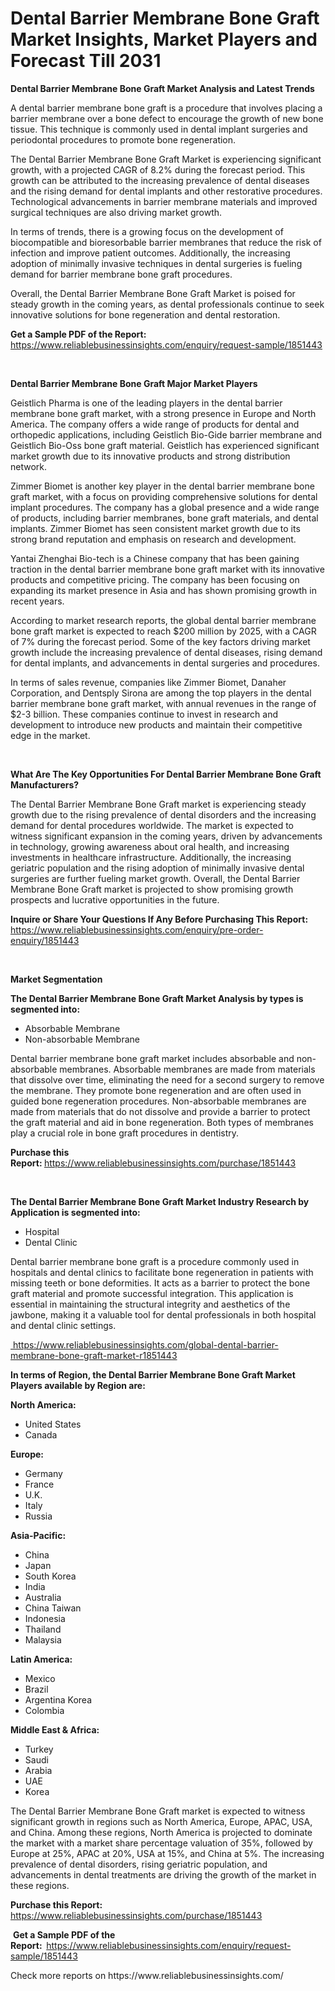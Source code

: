 <p><h1>Dental Barrier Membrane Bone Graft Market Insights, Market Players and Forecast Till 2031</h1></p><p><strong>Dental Barrier Membrane Bone Graft Market Analysis and Latest Trends</strong></p>
<p><p>A dental barrier membrane bone graft is a procedure that involves placing a barrier membrane over a bone defect to encourage the growth of new bone tissue. This technique is commonly used in dental implant surgeries and periodontal procedures to promote bone regeneration.</p><p>The Dental Barrier Membrane Bone Graft Market is experiencing significant growth, with a projected CAGR of 8.2% during the forecast period. This growth can be attributed to the increasing prevalence of dental diseases and the rising demand for dental implants and other restorative procedures. Technological advancements in barrier membrane materials and improved surgical techniques are also driving market growth.</p><p>In terms of trends, there is a growing focus on the development of biocompatible and bioresorbable barrier membranes that reduce the risk of infection and improve patient outcomes. Additionally, the increasing adoption of minimally invasive techniques in dental surgeries is fueling demand for barrier membrane bone graft procedures.</p><p>Overall, the Dental Barrier Membrane Bone Graft Market is poised for steady growth in the coming years, as dental professionals continue to seek innovative solutions for bone regeneration and dental restoration.</p></p>
<p><strong>Get a Sample PDF of the Report:&nbsp;</strong> <a href="https://www.reliablebusinessinsights.com/enquiry/request-sample/1851443">https://www.reliablebusinessinsights.com/enquiry/request-sample/1851443</a></p>
<p>&nbsp;</p>
<p><strong>Dental Barrier Membrane Bone Graft Major Market Players</strong></p>
<p><p>Geistlich Pharma is one of the leading players in the dental barrier membrane bone graft market, with a strong presence in Europe and North America. The company offers a wide range of products for dental and orthopedic applications, including Geistlich Bio-Gide barrier membrane and Geistlich Bio-Oss bone graft material. Geistlich has experienced significant market growth due to its innovative products and strong distribution network.</p><p>Zimmer Biomet is another key player in the dental barrier membrane bone graft market, with a focus on providing comprehensive solutions for dental implant procedures. The company has a global presence and a wide range of products, including barrier membranes, bone graft materials, and dental implants. Zimmer Biomet has seen consistent market growth due to its strong brand reputation and emphasis on research and development.</p><p>Yantai Zhenghai Bio-tech is a Chinese company that has been gaining traction in the dental barrier membrane bone graft market with its innovative products and competitive pricing. The company has been focusing on expanding its market presence in Asia and has shown promising growth in recent years.</p><p>According to market research reports, the global dental barrier membrane bone graft market is expected to reach $200 million by 2025, with a CAGR of 7% during the forecast period. Some of the key factors driving market growth include the increasing prevalence of dental diseases, rising demand for dental implants, and advancements in dental surgeries and procedures.</p><p>In terms of sales revenue, companies like Zimmer Biomet, Danaher Corporation, and Dentsply Sirona are among the top players in the dental barrier membrane bone graft market, with annual revenues in the range of $2-3 billion. These companies continue to invest in research and development to introduce new products and maintain their competitive edge in the market.</p></p>
<p>&nbsp;</p>
<p><strong>What Are The Key Opportunities For Dental Barrier Membrane Bone Graft Manufacturers?</strong></p>
<p><p>The Dental Barrier Membrane Bone Graft market is experiencing steady growth due to the rising prevalence of dental disorders and the increasing demand for dental procedures worldwide. The market is expected to witness significant expansion in the coming years, driven by advancements in technology, growing awareness about oral health, and increasing investments in healthcare infrastructure. Additionally, the increasing geriatric population and the rising adoption of minimally invasive dental surgeries are further fueling market growth. Overall, the Dental Barrier Membrane Bone Graft market is projected to show promising growth prospects and lucrative opportunities in the future.</p></p>
<p><strong>Inquire or Share Your Questions If Any Before Purchasing This Report:</strong> <a href="https://www.reliablebusinessinsights.com/enquiry/pre-order-enquiry/1851443">https://www.reliablebusinessinsights.com/enquiry/pre-order-enquiry/1851443</a></p>
<p>&nbsp;</p>
<p><strong>Market Segmentation</strong></p>
<p><strong>The Dental Barrier Membrane Bone Graft Market Analysis by types is segmented into:</strong></p>
<p><ul><li>Absorbable Membrane</li><li>Non-absorbable Membrane</li></ul></p>
<p><p>Dental barrier membrane bone graft market includes absorbable and non-absorbable membranes. Absorbable membranes are made from materials that dissolve over time, eliminating the need for a second surgery to remove the membrane. They promote bone regeneration and are often used in guided bone regeneration procedures. Non-absorbable membranes are made from materials that do not dissolve and provide a barrier to protect the graft material and aid in bone regeneration. Both types of membranes play a crucial role in bone graft procedures in dentistry.</p></p>
<p><strong>Purchase this Report:&nbsp;</strong><a href="https://www.reliablebusinessinsights.com/purchase/1851443">https://www.reliablebusinessinsights.com/purchase/1851443</a></p>
<p>&nbsp;</p>
<p><strong>The Dental Barrier Membrane Bone Graft Market Industry Research by Application is segmented into:</strong></p>
<p><ul><li>Hospital</li><li>Dental Clinic</li></ul></p>
<p><p>Dental barrier membrane bone graft is a procedure commonly used in hospitals and dental clinics to facilitate bone regeneration in patients with missing teeth or bone deformities. It acts as a barrier to protect the bone graft material and promote successful integration. This application is essential in maintaining the structural integrity and aesthetics of the jawbone, making it a valuable tool for dental professionals in both hospital and dental clinic settings.</p></p>
<p><a href="https://www.reliablebusinessinsights.com/global-dental-barrier-membrane-bone-graft-market-r1851443">&nbsp;https://www.reliablebusinessinsights.com/global-dental-barrier-membrane-bone-graft-market-r1851443</a></p>
<p><strong>In terms of Region, the Dental Barrier Membrane Bone Graft Market Players available by Region are:</strong></p>
<p>
    <p> <strong> North America: </strong>
        <ul>
            <li>United States</li>
            <li>Canada</li>
        </ul>
        </p> 
    <p> <strong> Europe: </strong>
        <ul>
            <li>Germany</li>
            <li>France</li>
            <li>U.K.</li>
            <li>Italy</li>
            <li>Russia</li>
        </ul>
        </p> 
    <p> <strong> Asia-Pacific: </strong>
        <ul>
            <li>China</li>
            <li>Japan</li>
            <li>South Korea</li>
            <li>India</li>
            <li>Australia</li>
            <li>China Taiwan</li>
            <li>Indonesia</li>
            <li>Thailand</li>
            <li>Malaysia</li>
        </ul>
        </p> 
    <p> <strong> Latin America: </strong>
        <ul>
            <li>Mexico</li>
            <li>Brazil</li>
            <li>Argentina Korea</li>
            <li>Colombia</li>
        </ul>
        </p> 
    <p> <strong> Middle East & Africa: </strong>
        <ul>
            <li>Turkey</li>
            <li>Saudi</li>
            <li>Arabia</li>
            <li>UAE</li>
            <li>Korea</li>
        </ul>
    </p>
    </p>
<p><p>The Dental Barrier Membrane Bone Graft market is expected to witness significant growth in regions such as North America, Europe, APAC, USA, and China. Among these regions, North America is projected to dominate the market with a market share percentage valuation of 35%, followed by Europe at 25%, APAC at 20%, USA at 15%, and China at 5%. The increasing prevalence of dental disorders, rising geriatric population, and advancements in dental treatments are driving the growth of the market in these regions.</p></p>
<p><strong>Purchase this Report: </strong><a href="https://www.reliablebusinessinsights.com/purchase/1851443">https://www.reliablebusinessinsights.com/purchase/1851443</a></p>
<p>&nbsp;<strong>Get a Sample PDF of the Report:&nbsp;&nbsp;</strong><a href="https://www.reliablebusinessinsights.com/enquiry/request-sample/1851443">https://www.reliablebusinessinsights.com/enquiry/request-sample/1851443</a></p>
<p><strong></strong></p>
<p>Check more reports on https://www.reliablebusinessinsights.com/</p>